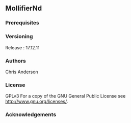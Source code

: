 ## MollifierNd




### Prerequisites

### Versioning

Release : 17.12.11

### Authors

Chris Anderson

### License

GPLv3  For a copy of the GNU General Public License see <http://www.gnu.org/licenses/>.

### Acknowledgements




